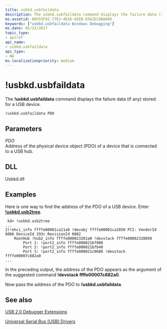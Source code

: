 ```yaml
---
title: usbkd.usbfaildata
description: The usbkd.usbfaildata command displays the failure data (if any) stored for a USB device.
ms.assetid: 08FD3F82-73E3-4616-92EB-D562ECAB8A96
keywords: ["usbkd.usbfaildata Windows Debugging"]
ms.date: 05/23/2017
topic_type:
- apiref
api_name:
- usbkd.usbfaildata
api_type:
- NA
ms.localizationpriority: medium
---
```


# !usbkd.usbfaildata


The **!usbkd.usbfaildata** command displays the failure data (if any) stored for a USB device.

```dbgcmd
!usbkd.usbfaildata PDO
```

## <span id="ddk__devobj_dbg"></span><span id="DDK__DEVOBJ_DBG"></span>Parameters


<span id="_______PDO______"></span><span id="_______pdo______"></span> *PDO*   
Address of the physical device object (PDO) of a device that is connected to a USB hub.

## <span id="DLL"></span><span id="dll"></span>DLL


Usbkd.dll

Examples
--------

Here is one way to find the address of the PDO of a USB device. Enter [**!usbkd.usb2tree**](-usbkd-usb2tree.md).

```dbgcmd
 kd> !usbkd.usb2tree
...
2)!ehci_info ffffe00001ca11a0 !devobj ffffe00001ca1050 PCI: VendorId 8086 DeviceId 293c RevisionId 0002 
    RootHub !hub2_info ffffe000023201a0 !devstack ffffe00002320050
        Port 1: !port2_info ffffe000021bf000 
        Port 2: !port2_info ffffe000021bfb40 
        Port 3: !port2_info ffffe000021c0680 !devstack ffffe00007c882a0
...
```

In the preceding output, the address of the PDO appears as the argument of the suggested command **!devstack ffffe00007c882a0**.

Now pass the address of the PDO to **!usbkd.usbfaildata**.

## <span id="see_also"></span>See also


[USB 2.0 Debugger Extensions](usb-2-0-extensions.md)

[Universal Serial Bus (USB) Drivers](../usbcon/index.md)

 

